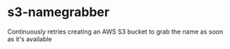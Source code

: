 # s3-namegrabber
Continuously retries creating an AWS S3 bucket to grab the name as soon as it's available
